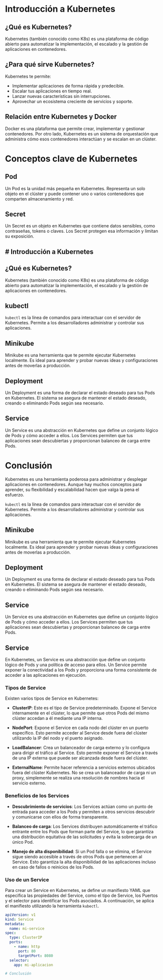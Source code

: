 # Introducción a Kubernetes

## ¿Qué es Kubernetes?

Kubernetes (también conocido como K8s) es una plataforma de código abierto para automatizar la implementación, el escalado y la gestión de aplicaciones en contenedores. 

## ¿Para qué sirve Kubernetes?

Kubernetes te permite:

- Implementar aplicaciones de forma rápida y predecible.
- Escalar tus aplicaciones en tiempo real.
- Lanzar nuevas características sin interrupciones.
- Aprovechar un ecosistema creciente de servicios y soporte.

## Relación entre Kubernetes y Docker

Docker es una plataforma que permite crear, implementar y gestionar contenedores. Por otro lado, Kubernetes es un sistema de orquestación que administra cómo esos contenedores interactúan y se escalan en un clúster.

# Conceptos clave de Kubernetes

## Pod

Un Pod es la unidad más pequeña en Kubernetes. Representa un solo objeto en el clúster y puede contener uno o varios contenedores que comparten almacenamiento y red. 

## Secret

Un Secret es un objeto en Kubernetes que contiene datos sensibles, como contraseñas, tokens o claves. Los Secret protegen esa información y limitan su exposición.

## # Introducción a Kubernetes

## ¿Qué es Kubernetes?

Kubernetes (también conocido como K8s) es una plataforma de código abierto para automatizar la implementación, el escalado y la gestión de aplicaciones en contenedores. 


## kubectl

`kubectl` es la línea de comandos para interactuar con el servidor de Kubernetes. Permite a los desarrolladores administrar y controlar sus aplicaciones.

## Minikube

Minikube es una herramienta que te permite ejecutar Kubernetes localmente. Es ideal para aprender y probar nuevas ideas y configuraciones antes de moverlas a producción.

## Deployment

Un Deployment es una forma de declarar el estado deseado para tus Pods en Kubernetes. El sistema se asegura de mantener el estado deseado, creando o eliminando Pods según sea necesario.

## Service

Un Service es una abstracción en Kubernetes que define un conjunto lógico de Pods y cómo acceder a ellos. Los Services permiten que tus aplicaciones sean descubiertas y proporcionan balanceo de carga entre Pods.

# Conclusión

Kubernetes es una herramienta poderosa para administrar y desplegar aplicaciones en contenedores. Aunque hay muchos conceptos para aprender, su flexibilidad y escalabilidad hacen que valga la pena el esfuerzo.


`kubectl` es la línea de comandos para interactuar con el servidor de Kubernetes. Permite a los desarrolladores administrar y controlar sus aplicaciones.

## Minikube

Minikube es una herramienta que te permite ejecutar Kubernetes localmente. Es ideal para aprender y probar nuevas ideas y configuraciones antes de moverlas a producción.

## Deployment

Un Deployment es una forma de declarar el estado deseado para tus Pods en Kubernetes. El sistema se asegura de mantener el estado deseado, creando o eliminando Pods según sea necesario.

## Service

Un Service es una abstracción en Kubernetes que define un conjunto lógico de Pods y cómo acceder a ellos. Los Services permiten que tus aplicaciones sean descubiertas y proporcionan balanceo de carga entre Pods.

## Service

En Kubernetes, un Service es una abstracción que define un conjunto lógico de Pods y una política de acceso para ellos. Un Service permite exponer la conectividad a los Pods y proporciona una forma consistente de acceder a las aplicaciones en ejecución.

### Tipos de Service

Existen varios tipos de Service en Kubernetes:

- **ClusterIP**: Este es el tipo de Service predeterminado. Expone el Service internamente en el clúster, lo que permite que otros Pods del mismo clúster accedan a él mediante una IP interna.

- **NodePort**: Expone el Service en cada nodo del clúster en un puerto específico. Esto permite acceder al Service desde fuera del clúster utilizando la IP del nodo y el puerto asignado.

- **LoadBalancer**: Crea un balanceador de carga externo y lo configura para dirigir el tráfico al Service. Esto permite exponer el Service a través de una IP externa que puede ser alcanzada desde fuera del clúster.

- **ExternalName**: Permite hacer referencia a servicios externos ubicados fuera del clúster Kubernetes. No se crea un balanceador de carga ni un proxy, simplemente se realiza una resolución de nombres hacia el servicio externo.

### Beneficios de los Services

- **Descubrimiento de servicios**: Los Services actúan como un punto de entrada para acceder a los Pods y permiten a otros servicios descubrir y comunicarse con ellos de forma transparente.

- **Balanceo de carga**: Los Services distribuyen automáticamente el tráfico entrante entre los Pods que forman parte del Service, lo que garantiza una distribución equitativa de las solicitudes y evita la sobrecarga de un único Pod.

- **Manejo de alta disponibilidad**: Si un Pod falla o se elimina, el Service sigue siendo accesible a través de otros Pods que pertenecen al Service. Esto garantiza la alta disponibilidad de las aplicaciones incluso en caso de fallos o reinicios de los Pods.

### Uso de un Service

Para crear un Service en Kubernetes, se define un manifiesto YAML que especifica las propiedades del Service, como el tipo de Service, los Puertos y el selector para identificar los Pods asociados. A continuación, se aplica el manifiesto utilizando la herramienta `kubectl`.

```yaml
apiVersion: v1
kind: Service
metadata:
  name: mi-service
spec:
  type: ClusterIP
  ports:
    - name: http
      port: 80
      targetPort: 8080
  selector:
    app: mi-aplicacion

# Conclusión
